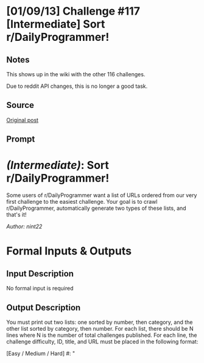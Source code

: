 # [01/09/13] Challenge #117 [Intermediate] Sort r/DailyProgrammer!

## Notes

This shows up in the wiki with the other 116 challenges.

Due to reddit API changes, this is no longer a good task.

## Source

[Original post](https://old.reddit.com/r/dailyprogrammer/comments/169hkl/010913_challenge_117_intermediate_sort/)

## Prompt

# [](#IntermediateIcon) *(Intermediate)*: Sort r/DailyProgrammer!
Some users of r/DailyProgrammer want a list of URLs ordered from our very first challenge to the easiest challenge. Your goal is to crawl r/DailyProgrammer, automatically generate two types of these lists, and that's it!

*Author: nint22*
# Formal Inputs & Outputs
## Input Description
No formal input is required
## Output Description
You must print out two lists: one sorted by number, then category, and the other list sorted by category, then number. For each list, there should be N lines where N is the number of total challenges published. For each line, the challenge difficulty, ID, title, and URL must be placed in the following format:

[Easy / Medium / Hard] #<ID>: "<Title>" <URL>

To clarify on the two lists required, the first must be like the following:

    ...
    [Easy] #101: "Some Title" http://www.reddit.com/...
    [Intermediate] #101: "Some Title" http://www.reddit.com/...
    [Hard] #101: "Some Title" http://www.reddit.com/...
    ...

List two:

    ...
    [Easy] #101: "Some Title" http://www.reddit.com/...
    [Easy] #102: "Some Title" http://www.reddit.com/...
    [Easy] #103: "Some Title" http://www.reddit.com/...
    ...

# Sample Inputs & Outputs
## Sample Input
None needed
## Sample Output
None needed
# Challenge Input
None needed
## Challenge Input Solution
None needed
# Note
Google around for the Reddit API documentation and related crawler libraries. It might save you quite a bit of low-level parsing!
